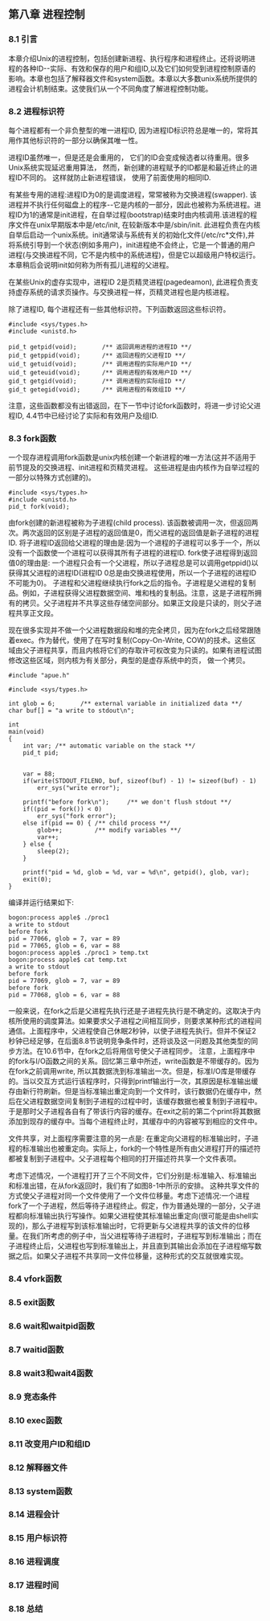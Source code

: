 ## 第八章 进程控制

### 8.1 引言
  本章介绍Unix的进程控制，包括创建新进程、执行程序和进程终止。还将说明进程的各种ID--实际、有效和保存的用户和组ID,以及它们如何受到进程控制原语的影响。本章也包括了解释器文件和system函数。本章以大多数unix系统所提供的进程会计机制结束。这使我们从一个不同角度了解进程控制功能。

### 8.2 进程标识符
  每个进程都有一个非负整型的唯一进程ID, 因为进程ID标识符总是唯一的，常将其用作其他标识符的一部分以确保其唯一性。
  
  进程ID虽然唯一，但是还是会重用的， 它们的ID会变成候选者以待重用。很多Unix系统实现延迟重用算法， 然而，新创建的进程赋予的ID都是和最近终止的进程ID不同的。 这样就防止新进程错误， 使用了前面使用的相同ID.
  
  有某些专用的进程:进程ID为0的是调度进程，常常被称为交换进程(swapper). 该进程并不执行任何磁盘上的程序--它是内核的一部分，因此也被称为系统进程。进程ID为1的通常是init进程，在自举过程(bootstrap)结束时由内核调用.该进程的程序文件在unix早期版本中是/etc/init, 在较新版本中是/sbin/init. 此进程负责在内核自举后启动一个unix系统。init通常读与系统有关的初始化文件(/etc/rc*文件),并将系统引导到一个状态(例如多用户)，init进程绝不会终止，它是一个普通的用户进程(与交换进程不同，它不是内核中的系统进程)，但是它以超级用户特权运行。本章稍后会说明init如何称为所有孤儿进程的父进程。
  
  在某些Unix的虚存实现中，进程ID 2是页精灵进程(pagedeamon), 此进程负责支持虚存系统的请求页操作。与交换进程一样，页精灵进程也是内核进程。
  
  除了进程ID, 每个进程还有一些其他标识符。下列函数返回这些标识符。
```
#include <sys/types.h>
#include <unistd.h>

pid_t getpid(void);       /** 返回调用进程的进程ID **/
pid_t getppid(void);      /** 返回进程的父进程ID **/
uid_t getuid(void);       /** 调用进程的实际用户ID **/
uid_t geteuid(void);      /** 调用进程的有效用户ID **/
gid_t getgid(void);       /** 调用进程的实际组ID **/
gid_t getegid(void);      /** 调用进程的有效组ID **/
```
  注意，这些函数都没有出错返回，在下一节中讨论fork函数时，将进一步讨论父进程ID, 4.4节中已经讨论了实际和有效用户及组ID.
  
  
### 8.3 fork函数
  一个现存进程调用fork函数是unix内核创建一个新进程的唯一方法(这并不适用于前节提及的交换进程、init进程和页精灵进程。 这些进程是由内核作为自举过程的一部分以特殊方式创建的)。
```
#include <sys/types.h>
#include <unistd.h>
pid_t fork(void);
```
  由fork创建的新进程被称为子进程(child process). 该函数被调用一次，但返回两次。两次返回的区别是子进程的返回值是0，而父进程的返回值是新子进程的进程ID. 将子进程ID返回给父进程的理由是:因为一个进程的子进程可以多于一个，所以没有一个函数使一个进程可以获得其所有子进程的进程ID. fork使子进程得到返回值0的理由是: 一个进程只会有一个父进程，所以子进程总是可以调用getppid()以获得其父进程的进程ID(进程ID 0总是由交换进程使用，所以一个子进程的进程ID不可能为0)。
  子进程和父进程继续执行fork之后的指令。子进程是父进程的复制品。例如，子进程获得父进程数据空间、堆和栈的复制品。注意，这是子进程所拥有的拷贝。父子进程并不共享这些存储空间部分。如果正文段是只读的，则父子进程共享正文段。
  
  现在很多实现并不做一个父进程数据段和堆的完全拷贝，因为在fork之后经常跟随着exec。作为替代，使用了在写时复制(Copy-On-Write, COW)的技术。这些区域由父子进程共享，而且内核将它们的存取许可权改变为只读的。如果有进程试图修改这些区域，则内核为有关部分，典型的是虚存系统中的页， 做一个拷贝。
```
#include "apue.h"

#include <sys/types.h>

int glob = 6;       /** external variable in initialized data **/
char buf[] = "a write to stdout\n";

int
main(void)
{
    int var; /** automatic variable on the stack **/
    pid_t pid;


    var = 88; 
    if(write(STDOUT_FILENO, buf, sizeof(buf) - 1) != sizeof(buf) - 1)
        err_sys("write error");

    printf("before fork\n");     /** we don't flush stdout **/
    if((pid = fork()) < 0)
        err_sys("fork error");
    else if(pid == 0) { /** child process **/
        glob++;         /** modify variables **/
        var++;
    } else {
        sleep(2);
    }   

    printf("pid = %d, glob = %d, var = %d\n", getpid(), glob, var);
    exit(0);
}
```
  编译并运行结果如下:
```
bogon:process apple$ ./proc1 
a write to stdout
before fork
pid = 77066, glob = 7, var = 89
pid = 77065, glob = 6, var = 88
bogon:process apple$ ./proc1 > temp.txt
bogon:process apple$ cat temp.txt
a write to stdout
before fork
pid = 77069, glob = 7, var = 89
before fork
pid = 77068, glob = 6, var = 88
```
  一般来说，在fork之后是父进程先执行还是子进程先执行是不确定的。这取决于内核所使用的调度算法。如果要求父子进程之间相互同步，则要求某种形式的进程间通信。上面程序中，父进程使自己休眠2秒钟，以使子进程先执行。但并不保证2秒钟已经足够，在后面8.8节说明竞争条件时，还将谈及这一问题及其他类型的同步方法。在10.6节中，在fork之后将用信号使父子进程同步。
  注意，上面程序中的fork与I/O函数之间的关系。回忆第三章中所述，write函数是不带缓存的。因为在fork之前调用write, 所以其数据洗到标准输出一次。但是，标准I/O库是带缓存的。当以交互方式运行该程序时，只得到printf输出行一次，其原因是标准输出缓存由新行符刷新。但是当标准输出重定向到一个文件时，该行数据仍在缓存中，然后在父进程数据空间复制到子进程的过程中时，该缓存数据也被复制到子进程中。于是那时父子进程各自有了带该行内容的缓存。在exit之前的第二个print将其数据添加到现存的缓存中。当每个进程终止时，其缓存中的内容被写到相应的文件中。
  
  文件共享，对上面程序需要注意的另一点是: 在重定向父进程的标准输出时，子进程的标准输出也被重定向。实际上，fork的一个特性是所有由父进程打开的描述符都被复制到子进程中。父子进程每个相同的打开描述符共享一个文件表项。
  
  考虑下述情况，一个进程打开了三个不同文件，它们分别是:标准输入、标准输出和标准出错，在从fork返回时，我们有了如图8-1中所示的安排。
  这种共享文件的方式使父子进程对同一个文件使用了一个文件位移量。考虑下述情况:一个进程fork了一个子进程，然后等待子进程终止。假定，作为普通处理的一部分，父子进程都向标准输出执行写操作。如果父进程使其标准输出重定向(很可能是由shell实现的)，那么子进程写到该标准输出时，它将更新与父进程共享的该文件的位移量。在我们所考虑的例子中，当父进程等待子进程时，子进程写到标准输出；而在子进程终止后，父进程也写到标准输出上，并且直到其输出会添加在子进程缩写数据之后。如果父子进程不共享同一文件位移量，这种形式的交互就很难实现。
  
  
  
  
### 8.4 vfork函数

### 8.5 exit函数


### 8.6 wait和waitpid函数

### 8.7 waitid函数

### 8.8 wait3和wait4函数

### 8.9 竞态条件

### 8.10 exec函数

### 8.11 改变用户ID和组ID

### 8.12 解释器文件

### 8.13 system函数

### 8.14 进程会计

### 8.15 用户标识符

### 8.16 进程调度

### 8.17 进程时间

### 8.18 总结
